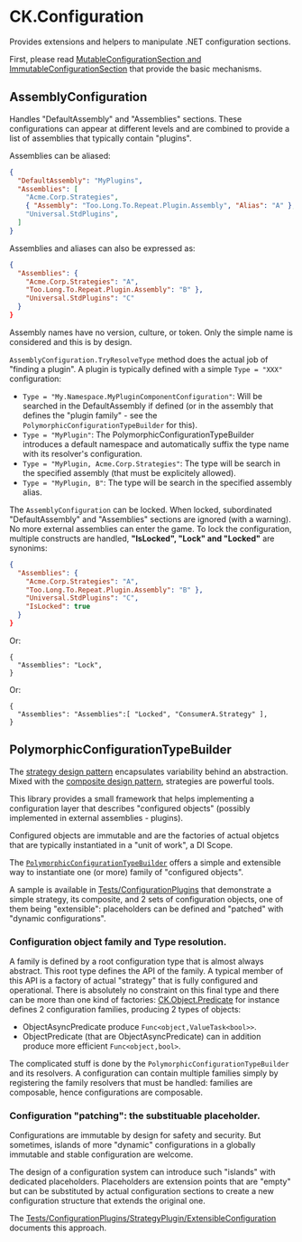 # CK.Configuration

Provides extensions and helpers to manipulate .NET configuration sections.

First, please read [MutableConfigurationSection and ImmutableConfigurationSection](ConfigurationSection/README.md)
that provide the basic mechanisms.

## AssemblyConfiguration
Handles "DefaultAssembly" and "Assemblies" sections. These configurations can appear
at different levels and are combined to provide a list of assemblies that typically
contain "plugins".

Assemblies can be aliased:

```json
{
  "DefaultAssembly": "MyPlugins",
  "Assemblies": [
    "Acme.Corp.Strategies",
    { "Assembly": "Too.Long.To.Repeat.Plugin.Assembly", "Alias": "A" },
    "Universal.StdPlugins",
  ]
}
```

Assemblies and aliases can also be expressed as:
```json
{
  "Assemblies": {
    "Acme.Corp.Strategies": "A",
    "Too.Long.To.Repeat.Plugin.Assembly": "B" },
    "Universal.StdPlugins": "C"
  }
}
```

Assembly names have no version, culture, or token. Only the simple name is considered and this
is by design.

`AssemblyConfiguration.TryResolveType` method does the actual job of "finding a plugin".
A plugin is typically defined with a simple `Type = "XXX"` configuration:

- `Type = "My.Namespace.MyPluginComponentConfiguration"`: Will be searched in the DefaultAssembly if defined
  (or in the assembly that defines the "plugin family" - see the `PolymorphicConfigurationTypeBuilder` for this).
- `Type = "MyPlugin"`: The PolymorphicConfigurationTypeBuilder introduces a default namespace and
  automatically suffix the type name with its resolver's configuration.
- `Type = "MyPlugin, Acme.Corp.Strategies"`: The type will be search in the specified assembly (that must
  be explicitely allowed). 
- `Type = "MyPlugin, B"`: The type will be search in the specified assembly alias. 

The `AssemblyConfiguration` can be locked. When locked, subordinated  "DefaultAssembly" and "Assemblies" sections
are ignored (with a warning). No more external assemblies can enter the game. To lock the configuration,
multiple constructs are handled, **"IsLocked", "Lock" and "Locked"** are synonims:
```json
{
  "Assemblies": {
    "Acme.Corp.Strategies": "A",
    "Too.Long.To.Repeat.Plugin.Assembly": "B" },
    "Universal.StdPlugins": "C",
    "IsLocked": true
  }
}
```
Or:
```jsonc
{
  "Assemblies": "Lock",
}
```
Or:
```jsonc
{
  "Assemblies": "Assemblies":[ "Locked", "ConsumerA.Strategy" ],
}
```


## PolymorphicConfigurationTypeBuilder

The [strategy design pattern](https://en.wikipedia.org/wiki/Strategy_pattern) encapsulates
variability behind an abstraction. Mixed with the [composite design pattern](https://en.wikipedia.org/wiki/Composite_pattern),
strategies are powerful tools.

This library provides a small framework that helps implementing a configuration layer that describes
"configured objects" (possibly implemented in external assemblies - plugins).

Configured objects are immutable and are the factories of actual objetcs that are typically instantiated
in a "unit of work", a DI Scope.

The [`PolymorphicConfigurationTypeBuilder`](PolymorphicConfigurationTypeBuilder.cs)
offers a simple and extensible way to instantiate one (or more) family of "configured objects".

A sample is available in [Tests/ConfigurationPlugins](Tests/ConfigurationPlugins) that demonstrate
a simple strategy, its composite, and 2 sets of configuration objects, one of them being "extensible":
placeholders can be defined and "patched" with "dynamic configurations".

### Configuration object family and Type resolution.
A family is defined by a root configuration type that is almost always abstract. This root type defines the
API of the family. A typical member of this API is a factory of actual "strategy" that is fully
configured and operational. There is absolutely no constraint on this final type and there can be more than one
kind of factories: [CK.Object.Predicate](../CK.Object.Predicate.README.md) for instance defines 2 configuration
families, producing 2 types of objects:
  - ObjectAsyncPredicate produce `Func<object,ValueTask<bool>>`.
  - ObjectPredicate (that are ObjectAsyncPredicate) can in addition produce more efficient `Func<object,bool>`.
  
The complicated stuff is done by the `PolymorphicConfigurationTypeBuilder` and its resolvers.
A configuration can contain multiple families simply by registering the family resolvers that
must be handled: families are composable, hence configurations are composable.


### Configuration "patching": the substituable placeholder.
Configurations are immutable by design for safety and security. But sometimes, islands of
more "dynamic" configurations in a globally immutable and stable configuration are welcome.

The design of a configuration system can introduce such "islands" with dedicated placeholders.
Placeholders are extension points that are "empty" but can be substituted by actual configuration
sections to create a new configuration structure that extends the original one.

The [Tests/ConfigurationPlugins/StrategyPlugin/ExtensibleConfiguration](..\Tests\ConfigurationPlugins\StrategyPlugin\ExtensibleConfiguration\README.md)
documents this approach.
